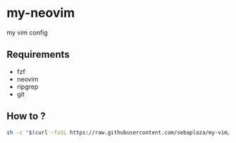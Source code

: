 # my-neovim
my vim config

## Requirements

- fzf
- neovim
- ripgrep
- git

## How to ?

```sh
sh -c "$(curl -fsSL https://raw.githubusercontent.com/sebaplaza/my-vim/main/install.sh)"
```
